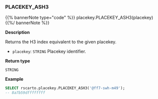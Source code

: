 ### PLACEKEY_ASH3

{{% bannerNote type="code" %}}
placekey.PLACEKEY_ASH3(placekey)
{{%/ bannerNote %}}

**Description**

Returns the H3 index equivalent to the given placekey.

* `placekey`: `STRING` Placekey identifier.

**Return type**

`STRING`

**Example**

```sql
SELECT rscarto.placekey.PLACEKEY_ASH3('@ff7-swh-m49');
-- 8a7b59dffffffff
```